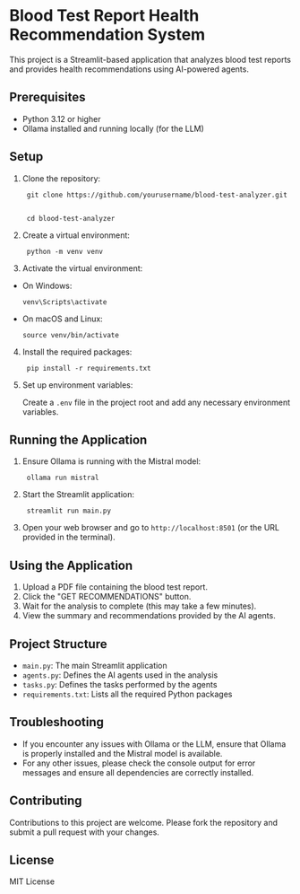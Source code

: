 # Blood Test Report Health Recommendation System

This project is a Streamlit-based application that analyzes blood test reports and provides health recommendations using AI-powered agents.

## Prerequisites

- Python 3.12 or higher
- Ollama installed and running locally (for the LLM)

## Setup

1. Clone the repository:

        git clone https://github.com/yourusername/blood-test-analyzer.git


        cd blood-test-analyzer


2. Create a virtual environment:

        python -m venv venv

3. Activate the virtual environment:
- On Windows:
  ```
  venv\Scripts\activate
  ```
- On macOS and Linux:
  ```
  source venv/bin/activate
  ```

4. Install the required packages:

        pip install -r requirements.txt

5. Set up environment variables:


    Create a `.env` file in the project root and add any necessary environment variables.

## Running the Application

1. Ensure Ollama is running with the Mistral model:

        ollama run mistral

2. Start the Streamlit application:

        streamlit run main.py

3. Open your web browser and go to `http://localhost:8501` (or the URL provided in the terminal).

## Using the Application

1. Upload a PDF file containing the blood test report.
2. Click the "GET RECOMMENDATIONS" button.
3. Wait for the analysis to complete (this may take a few minutes).
4. View the summary and recommendations provided by the AI agents.

## Project Structure

- `main.py`: The main Streamlit application
- `agents.py`: Defines the AI agents used in the analysis
- `tasks.py`: Defines the tasks performed by the agents
- `requirements.txt`: Lists all the required Python packages

## Troubleshooting

- If you encounter any issues with Ollama or the LLM, ensure that Ollama is properly installed and the Mistral model is available.
- For any other issues, please check the console output for error messages and ensure all dependencies are correctly installed.

## Contributing

Contributions to this project are welcome. Please fork the repository and submit a pull request with your changes.

## License

MIT License